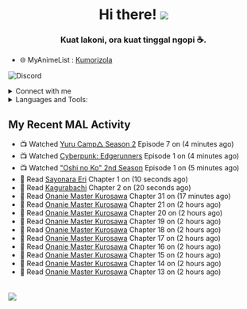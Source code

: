 <h1 align="center">Hi there! <img src="https://media.giphy.com/media/hvRJCLFzcasrR4ia7z/giphy.gif" width="25px"> </h1>
<h3 align="center">Kuat lakoni, ora kuat tinggal ngopi ☕.</h3>

- 🌐 MyAnimeList : [Kumorizola](https://myanimelist.net/animelist/Kumorizola)

![Discord](https://discord.c99.nl/widget/theme-3/761213268009943051.png)
<details>
      <summary>Connect with me</summary>
    <p align="left">
        <a href="https://www.instagram.com/kumorizola/" target="blank"><img align="center"
                src="https://raw.githubusercontent.com/rahuldkjain/github-profile-readme-generator/master/src/images/icons/Social/instagram.svg"
                alt="kumorizola" height="30" width="40" /></a>
        <a href="https://discord.com" target="blank"><img align="center"
                src="https://raw.githubusercontent.com/rahuldkjain/github-profile-readme-generator/master/src/images/icons/Social/discord.svg"
                alt="Kumori#5882" height="30" width="40" /></a>
    </p>
</details>

<details>
    <summary align="left">Languages and Tools:</summary>
<p align="left">
      <a href="https://www.w3schools.com/css/" target="_blank">
        <img src="https://raw.githubusercontent.com/devicons/devicon/master/icons/css3/css3-original-wordmark.svg"
            alt="css3" width="40" height="40" /> </a> <a href="https://www.w3.org/html/" target="_blank"> <img
            src="https://raw.githubusercontent.com/devicons/devicon/master/icons/html5/html5-original-wordmark.svg"
            alt="html5" width="40" height="40" /> </a> <a href="https://www.java.com" target="_blank"> <img
            src="https://raw.githubusercontent.com/devicons/devicon/master/icons/java/java-original.svg" alt="java"
            width="40" height="40" /> </a> <a href="https://developer.mozilla.org/en-US/docs/Web/JavaScript"
            target="_blank"> <img
            src="https://raw.githubusercontent.com/devicons/devicon/master/icons/javascript/javascript-original.svg"
            alt="javascript" width="40" height="40" /> </a> <a href="https://nodejs.org" target="_blank"> <img
            src="https://raw.githubusercontent.com/devicons/devicon/master/icons/nodejs/nodejs-original-wordmark.svg"
            alt="nodejs" width="40" height="40" /> </a> <a href="https://www.python.org" target="_blank"> <img
            src="https://raw.githubusercontent.com/devicons/devicon/master/icons/python/python-original.svg"
            alt="python" width="40" height="40" /> </a> <a href="https://www.typescriptlang.org/" target="_blank"> <img
            src="https://raw.githubusercontent.com/devicons/devicon/master/icons/typescript/typescript-original.svg" 
            alt="typescript" width="40" height="40" /> </a> <a href="https://www.photoshop.com/en" target="_blank"> <img
            src="https://upload.wikimedia.org/wikipedia/commons/a/af/Adobe_Photoshop_CC_icon.svg" alt="photoshop" width="40" height="40"/> </a>
            <a href="https://www.adobe.com/products/premiere.html" target="_blank"> <img
            src="https://upload.wikimedia.org/wikipedia/commons/4/40/Adobe_Premiere_Pro_CC_icon.svg" alt="Premiere pro" width="40" height="40"/> </a>
            <a href="https://www.adobe.com/in/products/illustrator.html" target="_blank"> <img 
            src="https://upload.wikimedia.org/wikipedia/commons/f/fb/Adobe_Illustrator_CC_icon.svg" alt="illustrator" width="40" height="40"/> </a>
      
 </details>
 
 <h2> My Recent MAL Activity</h2>
<!-- MAL_ACTIVITY:start -->

- 📺 Watched [Yuru Camp△ Season 2](https://MyAnimeList.net/anime.php?id=38474) Episode 7 on (4 minutes ago)
- 📺 Watched [Cyberpunk: Edgerunners](https://MyAnimeList.net/anime.php?id=42310) Episode 1 on (4 minutes ago)
- 📺 Watched ["Oshi no Ko" 2nd Season](https://MyAnimeList.net/anime.php?id=55791) Episode 1 on (5 minutes ago)
- 📖 Read [Sayonara Eri](https://MyAnimeList.net/manga.php?id=145863) Chapter 1 on (10 seconds ago)
- 📖 Read [Kagurabachi](https://MyAnimeList.net/manga.php?id=162479) Chapter 2 on (20 seconds ago)
- 📖 Read [Onanie Master Kurosawa](https://MyAnimeList.net/manga.php?id=8967) Chapter 31 on (17 minutes ago)
- 📖 Read [Onanie Master Kurosawa](https://MyAnimeList.net/manga.php?id=8967) Chapter 21 on (2 hours ago)
- 📖 Read [Onanie Master Kurosawa](https://MyAnimeList.net/manga.php?id=8967) Chapter 20 on (2 hours ago)
- 📖 Read [Onanie Master Kurosawa](https://MyAnimeList.net/manga.php?id=8967) Chapter 19 on (2 hours ago)
- 📖 Read [Onanie Master Kurosawa](https://MyAnimeList.net/manga.php?id=8967) Chapter 18 on (2 hours ago)
- 📖 Read [Onanie Master Kurosawa](https://MyAnimeList.net/manga.php?id=8967) Chapter 17 on (2 hours ago)
- 📖 Read [Onanie Master Kurosawa](https://MyAnimeList.net/manga.php?id=8967) Chapter 16 on (2 hours ago)
- 📖 Read [Onanie Master Kurosawa](https://MyAnimeList.net/manga.php?id=8967) Chapter 15 on (2 hours ago)
- 📖 Read [Onanie Master Kurosawa](https://MyAnimeList.net/manga.php?id=8967) Chapter 14 on (2 hours ago)
- 📖 Read [Onanie Master Kurosawa](https://MyAnimeList.net/manga.php?id=8967) Chapter 13 on (2 hours ago)

<!-- MAL_ACTIVITY:end -->

  
<h2 align="left"> <img src="https://media.discordapp.net/attachments/918405470073520168/919220018355523584/ezgif.com-gif-maker_1.gif">
